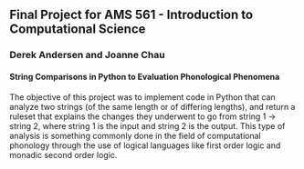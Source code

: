 ## Final Project for AMS 561 - Introduction to Computational Science
### Derek Andersen and Joanne Chau
#### String Comparisons in Python to Evaluation Phonological Phenomena 

The objective of this project was to implement code in Python that can analyze two strings (of the same length or of differing lengths), and return a ruleset that explains the changes they underwent to go from string 1 → string 2, where string 1 is the input and string 2 is the output. This type of analysis is something commonly done in the field of computational phonology through the use of logical languages like  first order logic and monadic second order logic.
